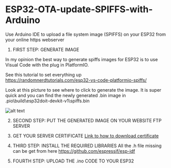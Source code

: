 # ESP32-OTA-update-SPIFFS-with-Arduino
Use Arduino IDE to upload a file system image (SPIFFS) on your ESP32 from your online https webserver

1) FIRST STEP: GENERATE IMAGE

In my opinion the best way to generate spiffs images for ESP32 is to use Visual Code with the plug in PlatformIO.

See this tutorial to set everything up
https://randomnerdtutorials.com/esp32-vs-code-platformio-spiffs/

Look at this picture to see where to click to generate the image.
It is super quick and you can find the newly generated .bin image in
.pio\build\esp32doit-devkit-v1\spiffs.bin

![alt text](https://community.mongoose-os.com/uploads/default/original/1X/80a8ea4e793d19d2eec82779fb60aa747a097220.png)

2) SECOND STEP: PUT THE GENERATED IMAGE ON YOUR WEBSITE FTP SERVER
3) GET YOUR SERVER CERTIFICATE  [Link to how to download certificate](https://www.esri.com/arcgis-blog/products/bus-analyst/field-mobility/learn-how-to-download-a-ssl-certificate-for-a-secured-portal/)
5) THIRD STEP: INSTALL THE REQUIRED LIBRARIES
All the .h file missing can be get from here 
https://github.com/espressif/esp-idf

4) FOURTH STEP: UPLOAD THE .ino CODE TO YOUR ESP32
